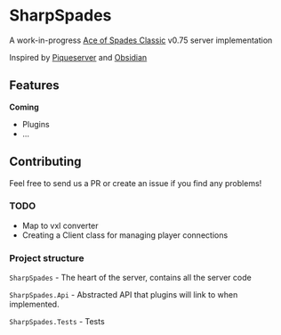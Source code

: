 ﻿# SharpSpades
A work-in-progress [Ace of Spades Classic](https://buildandshoot.com/) v0.75 server implementation

Inspired by [Piqueserver](https://github.com/piqueserver/piqueserver) and [Obsidian](https://github.com/ObsidianMC/Obsidian)

## Features
**Coming**
 - Plugins
 - ...

## Contributing
Feel free to send us a PR or create an issue if you find any problems!

### TODO
 - Map to vxl converter
 - Creating a Client class for managing player connections

### Project structure
`SharpSpades` - The heart of the server, contains all the server code

`SharpSpades.Api` - Abstracted API that plugins will link to when implemented.

`SharpSpades.Tests` - Tests
